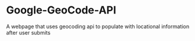 # Google-GeoCode-API
A webpage that uses geocoding api to populate with locational information after user submits 

